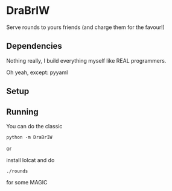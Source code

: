 # DraBrIW

Serve rounds to yours friends (and charge them for the favour!)

## Dependencies

Nothing really, I build everything myself like REAL programmers.

Oh yeah, except:
pyyaml


## Setup


## Running

You can do the classic
```
python -m DraBrIW
```

or

install lolcat and do
```
./rounds
```
for some MAGIC
